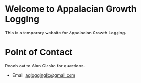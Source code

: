 # Welcome to Appalacian Growth Logging

This is a temporary website for Appalacian Growth Logging.

# Point of Contact

Reach out to Alan Gleske for questions.

* Email: agloggingllc@gmail.com
